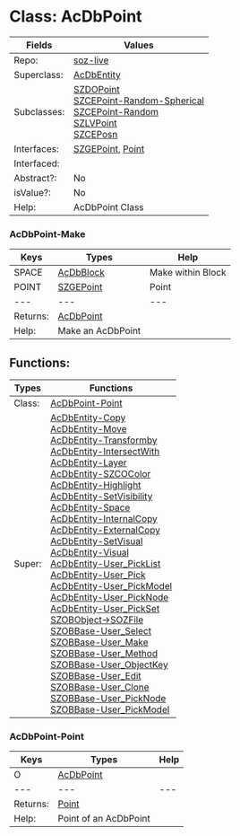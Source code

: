 
# Class:	AcDbPoint

| Fields | Values |
| --------- | --------- |
| Repo: | [soz-live](/repos/soz-live.html) |
| Superclass: | [AcDbEntity](AcDbEntity.html) |
| Subclasses: | [SZDOPoint](SZDOPoint.html) <br> [SZCEPoint-Random-Spherical](SZCEPoint-Random-Spherical.html) <br> [SZCEPoint-Random](SZCEPoint-Random.html) <br> [SZLVPoint](SZLVPoint.html) <br> [SZCEPosn](SZCEPosn.html) |
| Interfaces: | [SZGEPoint](SZGEPoint.html), [Point](Point.html) |
| Interfaced: |  |
| Abstract?: | No |
| isValue?: | No |
| Help: | AcDbPoint Class |

### AcDbPoint-Make

| Keys | Types | Help |
| --------- | --------- | --------- |
| SPACE | [AcDbBlock](AcDbBlock.html) | Make within Block |
| POINT | [SZGEPoint](SZGEPoint.html) | Point |
| --- | --- | --- |
| Returns: | [AcDbPoint](AcDbPoint.html) |
| Help: | Make an AcDbPoint |


## Functions:

| Types | Functions |
| --------- | --------- |
| Class: | [AcDbPoint-Point](#AcDbPoint-Point) |
| Super: | [AcDbEntity-Copy](AcDbEntity.html) <br> [AcDbEntity-Move](AcDbEntity.html) <br> [AcDbEntity-Transformby](AcDbEntity.html) <br> [AcDbEntity-IntersectWith](AcDbEntity.html) <br> [AcDbEntity-Layer](AcDbEntity.html) <br> [AcDbEntity-SZCOColor](AcDbEntity.html) <br> [AcDbEntity-Highlight](AcDbEntity.html) <br> [AcDbEntity-SetVisibility](AcDbEntity.html) <br> [AcDbEntity-Space](AcDbEntity.html) <br> [AcDbEntity-InternalCopy](AcDbEntity.html) <br> [AcDbEntity-ExternalCopy](AcDbEntity.html) <br> [AcDbEntity-SetVisual](AcDbEntity.html) <br> [AcDbEntity-Visual](AcDbEntity.html) <br> [AcDbEntity-User_PickList](AcDbEntity.html) <br> [AcDbEntity-User_Pick](AcDbEntity.html) <br> [AcDbEntity-User_PickModel](AcDbEntity.html) <br> [AcDbEntity-User_PickNode](AcDbEntity.html) <br> [AcDbEntity-User_PickSet](AcDbEntity.html) <br> [SZOBObject->SOZFile](SZOBObject.html) <br> [SZOBBase-User_Select](SZOBBase.html) <br> [SZOBBase-User_Make](SZOBBase.html) <br> [SZOBBase-User_Method](SZOBBase.html) <br> [SZOBBase-User_ObjectKey](SZOBBase.html) <br> [SZOBBase-User_Edit](SZOBBase.html) <br> [SZOBBase-User_Clone](SZOBBase.html) <br> [SZOBBase-User_PickNode](SZOBBase.html) <br> [SZOBBase-User_PickModel](SZOBBase.html) |


### AcDbPoint-Point

| Keys | Types | Help |
| --------- | --------- | --------- |
| O | [AcDbPoint](AcDbPoint.html) |  |
| --- | --- | --- |
| Returns: | [Point](Point.html) |
| Help: | Point of an AcDbPoint |

